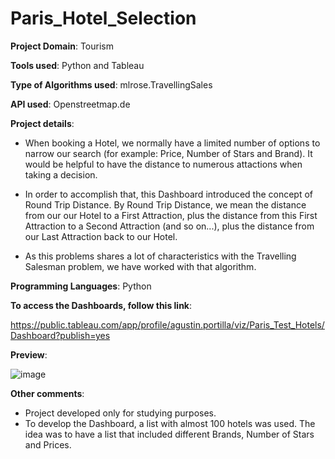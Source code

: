 # Paris_Hotel_Selection

**Project Domain**: Tourism

**Tools used**: Python and Tableau

**Type of Algorithms used**: mlrose.TravellingSales

**API used**: Openstreetmap.de

**Project details**: 
  - When booking a Hotel, we normally have a limited number of options to narrow our search (for example: Price, Number of Stars and Brand). It would be helpful to have the distance to numerous attactions when taking a decision.

  - In order to accomplish that, this Dashboard introduced the concept of Round Trip Distance. By Round Trip Distance, we mean the distance from our our Hotel to a First Attraction, plus the distance from this First Attraction to a Second Attraction (and so on...), plus the distance from our Last Attraction back to our Hotel. 

  - As this problems shares a lot of characteristics with the Travelling Salesman problem, we have worked with that algorithm.

**Programming Languages**: Python


**To access the Dashboards, follow this link**:

https://public.tableau.com/app/profile/agustin.portilla/viz/Paris_Test_Hotels/Dashboard?publish=yes

**Preview**:

![image](https://user-images.githubusercontent.com/89322259/145689523-738eef11-0ce3-4367-9aae-9ea797aea4b1.png)


**Other comments**: 
  - Project developed only for studying purposes.
  - To develop the Dashboard, a list with almost 100 hotels was used. The idea was to have a list that included different Brands, Number of Stars and Prices.
